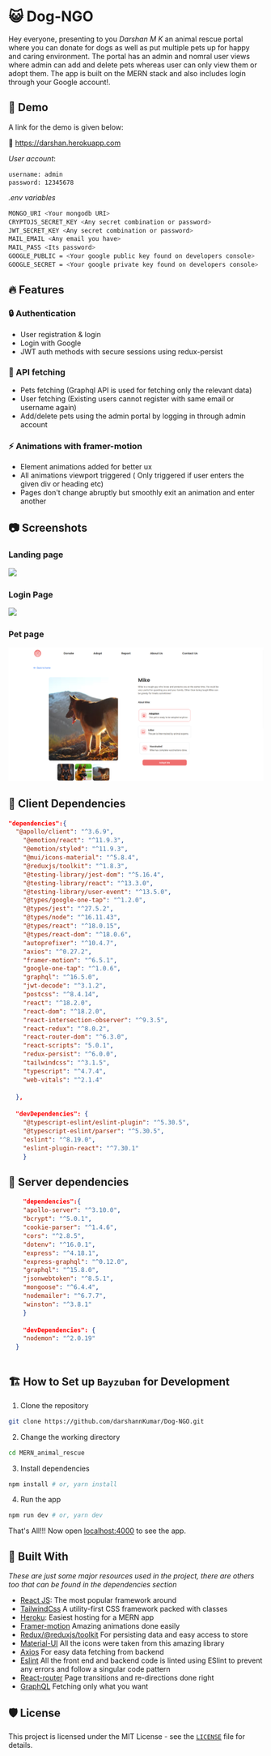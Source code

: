 # :smiley_cat: Dog-NGO 

Hey everyone, presenting to you *Darshan M K* an animal rescue portal where you can donate for dogs  as well as put multiple pets up for happy and caring environment. The portal has an admin and nomral user views where admin can add and delete pets whereas user can only view them or adopt them.  The app is built on the MERN stack and also includes login through your Google account!.

## :ticket: Demo

A link for the demo is given below:

:link: https://darshan.herokuapp.com

_User account_:
```darsh
username: admin
password: 12345678
```

_.env variables_
```bash
MONGO_URI <Your mongodb URI>
CRYPTOJS_SECRET_KEY <Any secret combination or password>
JWT_SECRET_KEY <Any secret combination or password>
MAIL_EMAIL <Any email you have>
MAIL_PASS <Its password>
GOOGLE_PUBLIC = <Your google public key found on developers console>
GOOGLE_SECRET = <Your google private key found on developers console>
```

## 🔥 Features

### :lock: Authentication
- User registration & login
- Login with Google
- JWT auth methods with secure sessions using redux-persist

### :stars: API fetching
- Pets fetching (Graphql API is used for fetching only the relevant data)
- User fetching (Existing users cannot register with same email or username again)
- Add/delete pets using the admin portal by logging in through admin account


### :zap: Animations with framer-motion
- Element animations added for better ux
- All animations viewport triggered ( Only triggered if user enters the given div or heading etc)
- Pages don't change abruptly but smoothly exit an animation and enter another 



## :camera: Screenshots

### Landing page
![](https://github.com/hunter10471/Dog-NGO/blob/master/screenshots/ss1.png?raw=true)

### Login Page
![](https://github.com/hunter10471/Dog-NGO/blob/master/screenshots/ss2.png?raw=true)

### Pet page
![](https://raw.githubusercontent.com/darshannKumar/Dog-NGO/master/screenshots/ss3.png)

## :key: Client Dependencies

```JSON
"dependencies":{
  "@apollo/client": "^3.6.9",
    "@emotion/react": "^11.9.3",
    "@emotion/styled": "^11.9.3",
    "@mui/icons-material": "^5.8.4",
    "@reduxjs/toolkit": "^1.8.3",
    "@testing-library/jest-dom": "^5.16.4",
    "@testing-library/react": "^13.3.0",
    "@testing-library/user-event": "^13.5.0",
    "@types/google-one-tap": "^1.2.0",
    "@types/jest": "^27.5.2",
    "@types/node": "^16.11.43",
    "@types/react": "^18.0.15",
    "@types/react-dom": "^18.0.6",
    "autoprefixer": "^10.4.7",
    "axios": "^0.27.2",
    "framer-motion": "^6.5.1",
    "google-one-tap": "^1.0.6",
    "graphql": "^16.5.0",
    "jwt-decode": "^3.1.2",
    "postcss": "^8.4.14",
    "react": "^18.2.0",
    "react-dom": "^18.2.0",
    "react-intersection-observer": "^9.3.5",
    "react-redux": "^8.0.2",
    "react-router-dom": "^6.3.0",
    "react-scripts": "5.0.1",
    "redux-persist": "^6.0.0",
    "tailwindcss": "^3.1.5",
    "typescript": "^4.7.4",
    "web-vitals": "^2.1.4"

  },

  "devDependencies": {
    "@typescript-eslint/eslint-plugin": "^5.30.5",
    "@typescript-eslint/parser": "^5.30.5",
    "eslint": "^8.19.0",
    "eslint-plugin-react": "^7.30.1"
    }

```

## :construction_worker: Server dependencies

```JSON
    "dependencies":{
    "apollo-server": "^3.10.0",
    "bcrypt": "^5.0.1",
    "cookie-parser": "^1.4.6",
    "cors": "^2.8.5",
    "dotenv": "^16.0.1",
    "express": "^4.18.1",
    "express-graphql": "^0.12.0",
    "graphql": "^15.8.0",
    "jsonwebtoken": "^8.5.1",
    "mongoose": "^6.4.4",
    "nodemailer": "^6.7.7",
    "winston": "^3.8.1"
    }

    "devDependencies": {
    "nodemon": "^2.0.19"
  }
  
  ```



## 🏗️ How to Set up `Bayzuban` for Development

1. Clone the repository

```bash
git clone https://github.com/darshannKumar/Dog-NGO.git
```

2. Change the working directory

```bash
cd MERN_animal_rescue
```

3. Install dependencies

```bash
npm install # or, yarn install
```

4. Run the app

```bash
npm run dev # or, yarn dev
```

That's All!!! Now open [localhost:4000](http://localhost:4000/) to see the app.


## 🍔 Built With
_These are just some major resources used in the project, there are others too that can be found in the dependencies section_
- [React JS](https://nextjs.org/): The most popular framework around
- [TailwindCss](https://tailwindcss.com/) A utility-first CSS framework packed with classes
- [Heroku](http://vercel.com/): Easiest hosting for a MERN app
- [Framer-motion](https://www.framer.com/motion/) Amazing animations done easily
- [Redux/@reduxjs/toolkit](https://redux-toolkit.js.org/) For persisting data and easy access to store
- [Material-UI](https://mui.com/) All the icons were taken from this amazing library
- [Axios](https://axios-http.com/) For easy data fetching from  backend
- [Eslint](https://eslint.org/) All the front end and backend code is linted using ESlint to prevent any errors and follow a singular code pattern
- [React-router](https://reactrouter.com/) Page transitions and re-directions done right
- [GraphQL](https://graphql.org/) Fetching only what you want 



## 🛡️ License
This project is licensed under the MIT License - see the [`LICENSE`](LICENSE) file for details.



